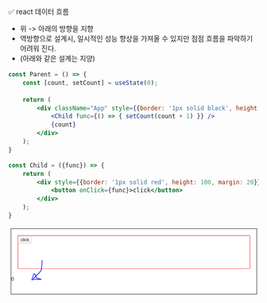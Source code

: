 ✅ react 데이터 흐름
* 위 -> 아래의 방향을 지향
* 역방향으로 설계시, 일시적인 성능 향상을 가져올 수 있지만 점점 흐름을 파악하기 어려워 진다.
* (아래와 같은 설계는 지양)
```jsx
const Parent = () => {
    const [count, setCount] = useState(0);

    return (
        <div className="App" style={{border: '1px solid black', height: 200}}>
            <Child func={() => { setCount(count + 1) }} />
            {count}
        </div>
    );
}
```
```jsx
const Child = ({func}) => {
    return (
        <div style={{border: '1px solid red', height: 100, margin: 20}}>
            <button onClick={func}>click</button>
        </div>
    );
}
```
![react-reverse](/resources/react-reverse.png)

